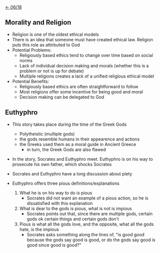 [\<- 06/18](06-18.md)

## Morality and Religion

- Religion is one of the oldest ethical models
- There is an idea that someone must have created ethical law. Religion puts this role as attirbuted to God
- Potential Problems:
	- Religiously based ethics tend to change over time based on social norms
	- Lack of individual decision making and morals (whether this is a problem or not is up for debate)
	- Multiple religions creates a lack of a unified religious ethical model
- Potential Benefits:
	- Religiously based ethics are often straightforward to follow
	- Most religions offer some incentive for being good and moral
	- Decision making can be delegated to God

## Euthyphro

- This story takes place during the time of the Greek Gods
	- Polytheistic (multiple gods)
	- the gods resemble humans in their appearence and actions
	- the Greeks used them as a moral guide in Ancient Greece
		- in turn, the Greek Gods are also flawed

- In the story, Socrates and Euthyphro meet. Euthyphro is on his way to prosecute his own father, which shocks Socrates
- Socrates and Euthyphro have a long discussion about piety
- Euthyphro offers three pious definitions/explanations
	1. What he is on his way to do is pious
		- Socrates did not want an example of a pious action, so he is dissatisfied with this explanation
	2. What is dear to the gods is pious, what is not is impious
		- Socrates points out that, since there are multiple gods, certain gods ok certain things and certain gods don't
	3. Pious is what all the gods love, and the opposite, what all the gods hate, is the impious
		- Socrates asks something along the lines of, "is good good because the gods say good is good, or do the gods say good is good since good is good?"
